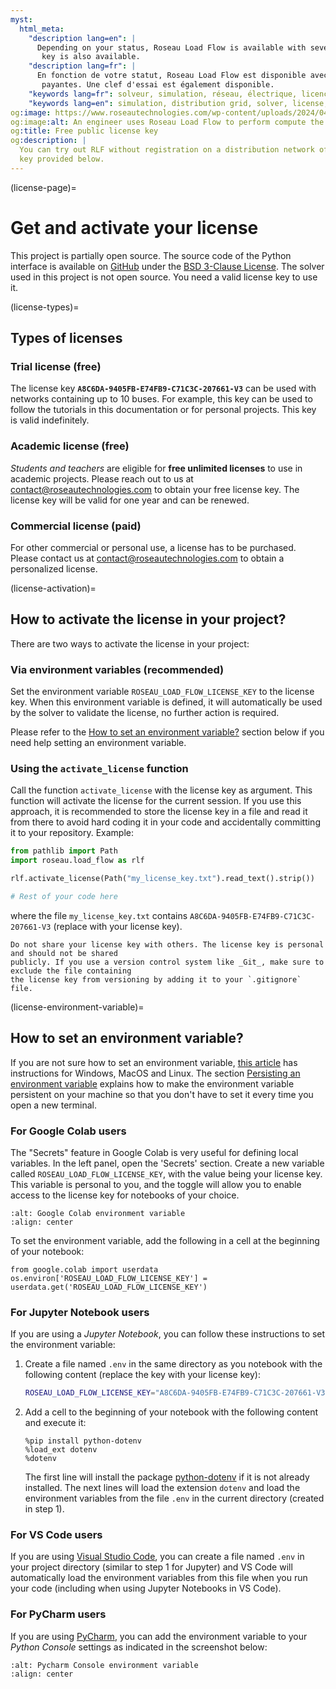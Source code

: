 ```yaml
---
myst:
  html_meta:
    "description lang=en": |
      Depending on your status, Roseau Load Flow is available with several types of free or paid licenses. A trial
       key is also available.
    "description lang=fr": |
      En fonction de votre statut, Roseau Load Flow est disponible avec plusieurs types de licences gratuites ou
       payantes. Une clef d'essai est également disponible.
    "keywords lang=fr": solveur, simulation, réseau, électrique, licence, open-source, gratuit, essai
    "keywords lang=en": simulation, distribution grid, solver, license, open-source, free, test
og:image: https://www.roseautechnologies.com/wp-content/uploads/2024/04/DSCF0265-scaled.webp
og:image:alt: An engineer uses Roseau Load Flow to perform compute the electric state of a MV/LV transformer
og:title: Free public license key
og:description: |
  You can try out RLF without registration on a distribution network of up to ten nodes by using the public license
  key provided below.
---
```


(license-page)=

# Get and activate your license

This project is partially open source. The source code of the Python interface is available on
[GitHub](https://github.com/RoseauTechnologies/Roseau_Load_Flow) under the
[BSD 3-Clause License](https://github.com/RoseauTechnologies/Roseau_Load_Flow/blob/main/LICENSE.md).
The solver used in this project is not open source. You need a valid license key to use it.

(license-types)=

## Types of licenses

### Trial license (free)

The license key **`A8C6DA-9405FB-E74FB9-C71C3C-207661-V3`** can be used with networks containing up
to 10 buses. For example, this key can be used to follow the tutorials in this documentation or for
personal projects. This key is valid indefinitely.

### Academic license (free)

_Students and teachers_ are eligible for **free unlimited licenses** to use in academic projects.
Please reach out to us at [contact@roseautechnologies.com](mailto:contact@roseautechnologies.com) to
obtain your free license key. The license key will be valid for one year and can be renewed.

### Commercial license (paid)

For other commercial or personal use, a license has to be purchased. Please contact us at
[contact@roseautechnologies.com](mailto:contact@roseautechnologies.com) to obtain a personalized
license.

(license-activation)=

## How to activate the license in your project?

There are two ways to activate the license in your project:

### Via environment variables (recommended)

Set the environment variable `ROSEAU_LOAD_FLOW_LICENSE_KEY` to the license key. When this environment
variable is defined, it will automatically be used by the solver to validate the license, no further
action is required.

Please refer to the [How to set an environment variable?](license-environment-variable) section below
if you need help setting an environment variable.

### Using the `activate_license` function

Call the function `activate_license` with the license key as argument. This function will activate
the license for the current session. If you use this approach, it is recommended to store the
license key in a file and read it from there to avoid hard coding it in your code and accidentally
committing it to your repository. Example:

```python
from pathlib import Path
import roseau.load_flow as rlf

rlf.activate_license(Path("my_license_key.txt").read_text().strip())

# Rest of your code here
```

where the file `my_license_key.txt` contains `A8C6DA-9405FB-E74FB9-C71C3C-207661-V3` (replace
with your license key).

```{important}
Do not share your license key with others. The license key is personal and should not be shared
publicly. If you use a version control system like _Git_, make sure to exclude the file containing
the license key from versioning by adding it to your `.gitignore` file.
```

(license-environment-variable)=

## How to set an environment variable?

If you are not sure how to set an environment variable, [this article](https://www.bitecode.dev/p/environment-variables-for-beginners)
has instructions for Windows, MacOS and Linux. The section [Persisting an environment variable](https://www.bitecode.dev/i/121864947/persisting-an-environment-variable)
explains how to make the environment variable persistent on your machine so that you don't have to
set it every time you open a new terminal.

### For Google Colab users

The "Secrets" feature in Google Colab is very useful for defining local variables. In the left panel, open the 'Secrets' section. Create a new variable called `ROSEAU_LOAD_FLOW_LICENSE_KEY`, with the value being your license key. This variable is personal to you, and the toggle will allow you to enable access to the license key for notebooks of your choice.

```{image} /_static/2024_09_16_Google_Colab_Environment_Variable.png
:alt: Google Colab environment variable
:align: center
```

To set the environment variable, add the following in a cell at the beginning of your notebook:

```
from google.colab import userdata
os.environ['ROSEAU_LOAD_FLOW_LICENSE_KEY'] = userdata.get('ROSEAU_LOAD_FLOW_LICENSE_KEY')
```

### For Jupyter Notebook users

If you are using a _Jupyter Notebook_, you can follow these instructions to set the environment
variable:

1. Create a file named `.env` in the same directory as you notebook with the following content
   (replace the key with your license key):
   ```bash
   ROSEAU_LOAD_FLOW_LICENSE_KEY="A8C6DA-9405FB-E74FB9-C71C3C-207661-V3"
   ```
2. Add a cell to the beginning of your notebook with the following content and execute it:
   ```ipython3
   %pip install python-dotenv
   %load_ext dotenv
   %dotenv
   ```
   The first line will install the package [python-dotenv](https://pypi.org/project/python-dotenv/)
   if it is not already installed. The next lines will load the extension `dotenv` and load the
   environment variables from the file `.env` in the current directory (created in step 1).

### For VS Code users

If you are using [Visual Studio Code](https://code.visualstudio.com/), you can create a file named
`.env` in your project directory (similar to step 1 for Jupyter) and VS Code will automatically
load the environment variables from this file when you run your code (including when using Jupyter
Notebooks in VS Code).

### For PyCharm users

If you are using [PyCharm](https://www.jetbrains.com/pycharm/), you can add the environment variable
to your _Python Console_ settings as indicated in the screenshot below:

```{image} /_static/2024_01_12_Pycharm_Console_Environment_Variable.png
:alt: Pycharm Console environment variable
:align: center
```
